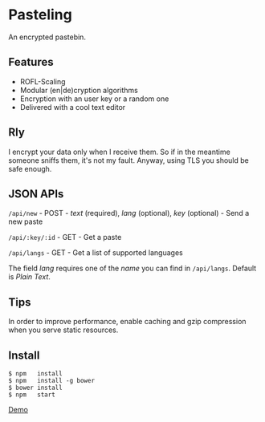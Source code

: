 Pasteling
=========
An encrypted pastebin.

Features
--------
- ROFL-Scaling
- Modular (en|de)cryption algorithms
- Encryption with an user key or a random one
- Delivered with a cool text editor

Rly
---
I encrypt your data only when I receive them. So if in the meantime someone sniffs them, it's not my fault. Anyway, using TLS you should be safe enough.

JSON APIs
---------
`/api/new`      - POST - *text* (required), *lang* (optional), *key* (optional) - Send a new paste

`/api/:key/:id` - GET  - Get a paste

`/api/langs`    - GET  - Get a list of supported languages

The field *lang* requires one of the *name* you can find in `/api/langs`. Default is *Plain Text*.

Tips
----
In order to improve performance, enable caching and gzip compression when you serve static resources.

Install
-------
```
$ npm   install
$ npm   install -g bower
$ bower install
$ npm   start
```

[Demo](http://pasteling.giovannicapuano.net)
